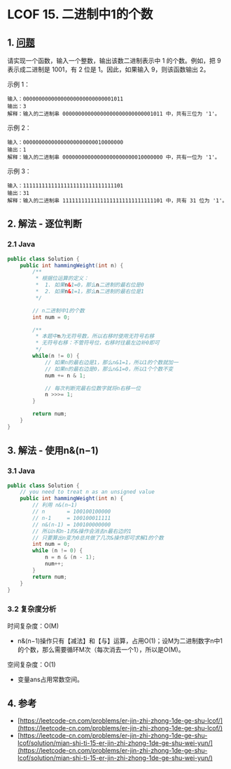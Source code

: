 # LCOF 15. 二进制中1的个数

## 1. [问题](https://leetcode-cn.com/problems/er-jin-zhi-zhong-1de-ge-shu-lcof/)

请实现一个函数，输入一个整数，输出该数二进制表示中 1 的个数。例如，把 9 表示成二进制是 1001，有 2 位是 1。因此，如果输入 9，则该函数输出 2。

示例 1：

```
输入：00000000000000000000000000001011
输出：3
解释：输入的二进制串 00000000000000000000000000001011 中，共有三位为 '1'。
```

示例 2：

```
输入：00000000000000000000000010000000
输出：1
解释：输入的二进制串 00000000000000000000000010000000 中，共有一位为 '1'。
```

示例 3：

```
输入：11111111111111111111111111111101
输出：31
解释：输入的二进制串 11111111111111111111111111111101 中，共有 31 位为 '1'。
```

## 2. 解法 - 逐位判断

### 2.1 Java

```java
public class Solution {
    public int hammingWeight(int n) {
        /**
         * 根据位运算的定义：
         *  1. 如果n&1=0，那么n二进制的最右位是0
         *  2. 如果n&1=1，那么n二进制的最右位是1
         */

        // n二进制中1的个数
        int num = 0;

        /**
         * 本题中n为无符号数，所以右移时使用无符号右移
         * 无符号右移：不管符号位，右移时往最左边补0即可
         */
        while(n != 0) {
            // 如果n的最右边是1，那么n&1=1，所以1的个数就加一
            // 如果n的最右边是0，那么n&1=0，所以1个个数不变
            num += n & 1;

            // 每次判断完最右位数字就将n右移一位
            n >>>= 1;            
        }

        return num;
    }
}
```

## 3. 解法 - 使用n&(n−1)

### 3.1 Java

```java
public class Solution {
    // you need to treat n as an unsigned value
    public int hammingWeight(int n) {
        // 利用 n&(n−1)
        // n       = 100100100000
        // n-1     = 100100011111
        // n&(n-1) = 100100000000
        // 所以n和n-1的&操作会消去n最右边的1
        // 只要算出n变为0总共做了几次&操作即可求解1的个数
        int num = 0;
        while (n != 0) {
            n = n & (n - 1);
            num++;
        }
        return num;
    }
}
```

### 3.2 复杂度分析

时间复杂度：O(M)

* n&(n−1)操作只有【减法】和【与】运算，占用O(1)；设M为二进制数字n中1的个数，那么需要循环M次（每次消去一个1），所以是O(M)。

空间复杂度：O(1)

* 变量ans占用常数空间。

## 4. 参考

* [https://leetcode-cn.com/problems/er-jin-zhi-zhong-1de-ge-shu-lcof/](https://leetcode-cn.com/problems/er-jin-zhi-zhong-1de-ge-shu-lcof/)
* [https://leetcode-cn.com/problems/er-jin-zhi-zhong-1de-ge-shu-lcof/solution/mian-shi-ti-15-er-jin-zhi-zhong-1de-ge-shu-wei-yun/](https://leetcode-cn.com/problems/er-jin-zhi-zhong-1de-ge-shu-lcof/solution/mian-shi-ti-15-er-jin-zhi-zhong-1de-ge-shu-wei-yun/)
